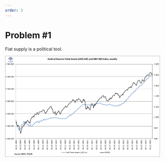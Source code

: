 ```yaml
---
order: 3
---
```


# Problem #1

Fiat supply is a political tool.

<img alt="graph of Federal Reserve assets vs S&P 500 price" src="images/fed-assets-vs-stock-market.png" width="750px" />